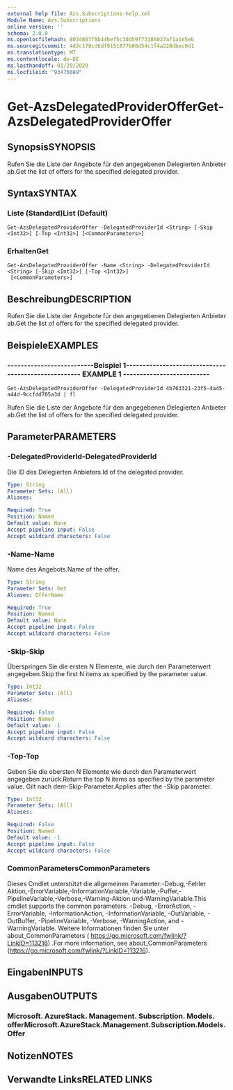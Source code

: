 ```yaml
---
external help file: Azs.Subscriptions-help.xml
Module Name: Azs.Subscriptions
online version: ''
schema: 2.0.0
ms.openlocfilehash: 8034887f8b44bef5c3dd59f73186027af1a1e5eb
ms.sourcegitcommit: 4d2c178cd6df9151877b08d54c1f4a228dbec9d1
ms.translationtype: MT
ms.contentlocale: de-DE
ms.lasthandoff: 01/29/2020
ms.locfileid: "93475089"
---
```

# <span data-ttu-id="166c0-101">Get-AzsDelegatedProviderOffer</span><span class="sxs-lookup"><span data-stu-id="166c0-101">Get-AzsDelegatedProviderOffer</span></span>

## <span data-ttu-id="166c0-102">Synopsis</span><span class="sxs-lookup"><span data-stu-id="166c0-102">SYNOPSIS</span></span>
<span data-ttu-id="166c0-103">Rufen Sie die Liste der Angebote für den angegebenen Delegierten Anbieter ab.</span><span class="sxs-lookup"><span data-stu-id="166c0-103">Get the list of offers for the specified delegated provider.</span></span>

## <span data-ttu-id="166c0-104">Syntax</span><span class="sxs-lookup"><span data-stu-id="166c0-104">SYNTAX</span></span>

### <span data-ttu-id="166c0-105">Liste (Standard)</span><span class="sxs-lookup"><span data-stu-id="166c0-105">List (Default)</span></span>
```
Get-AzsDelegatedProviderOffer -DelegatedProviderId <String> [-Skip <Int32>] [-Top <Int32>] [<CommonParameters>]
```

### <span data-ttu-id="166c0-106">Erhalten</span><span class="sxs-lookup"><span data-stu-id="166c0-106">Get</span></span>
```
Get-AzsDelegatedProviderOffer -Name <String> -DelegatedProviderId <String> [-Skip <Int32>] [-Top <Int32>]
 [<CommonParameters>]
```

## <span data-ttu-id="166c0-107">Beschreibung</span><span class="sxs-lookup"><span data-stu-id="166c0-107">DESCRIPTION</span></span>
<span data-ttu-id="166c0-108">Rufen Sie die Liste der Angebote für den angegebenen Delegierten Anbieter ab.</span><span class="sxs-lookup"><span data-stu-id="166c0-108">Get the list of offers for the specified delegated provider.</span></span>

## <span data-ttu-id="166c0-109">Beispiele</span><span class="sxs-lookup"><span data-stu-id="166c0-109">EXAMPLES</span></span>

### <span data-ttu-id="166c0-110">--------------------------Beispiel 1--------------------------</span><span class="sxs-lookup"><span data-stu-id="166c0-110">-------------------------- EXAMPLE 1 --------------------------</span></span>
```
Get-AzsDelegatedProviderOffer -DelegatedProviderId 4b763321-23f5-4a45-a44d-9ccfdd705a3d | fl
```

<span data-ttu-id="166c0-111">Rufen Sie die Liste der Angebote für den angegebenen Delegierten Anbieter ab.</span><span class="sxs-lookup"><span data-stu-id="166c0-111">Get the list of offers for the specified delegated provider.</span></span>

## <span data-ttu-id="166c0-112">Parameter</span><span class="sxs-lookup"><span data-stu-id="166c0-112">PARAMETERS</span></span>

### <span data-ttu-id="166c0-113">-DelegatedProviderId</span><span class="sxs-lookup"><span data-stu-id="166c0-113">-DelegatedProviderId</span></span>
<span data-ttu-id="166c0-114">Die ID des Delegierten Anbieters.</span><span class="sxs-lookup"><span data-stu-id="166c0-114">Id of the delegated provider.</span></span>

```yaml
Type: String
Parameter Sets: (All)
Aliases: 

Required: True
Position: Named
Default value: None
Accept pipeline input: False
Accept wildcard characters: False
```

### <span data-ttu-id="166c0-115">-Name</span><span class="sxs-lookup"><span data-stu-id="166c0-115">-Name</span></span>
<span data-ttu-id="166c0-116">Name des Angebots.</span><span class="sxs-lookup"><span data-stu-id="166c0-116">Name of the offer.</span></span>

```yaml
Type: String
Parameter Sets: Get
Aliases: OfferName

Required: True
Position: Named
Default value: None
Accept pipeline input: False
Accept wildcard characters: False
```

### <span data-ttu-id="166c0-117">-Skip</span><span class="sxs-lookup"><span data-stu-id="166c0-117">-Skip</span></span>
<span data-ttu-id="166c0-118">Überspringen Sie die ersten N Elemente, wie durch den Parameterwert angegeben.</span><span class="sxs-lookup"><span data-stu-id="166c0-118">Skip the first N items as specified by the parameter value.</span></span>

```yaml
Type: Int32
Parameter Sets: (All)
Aliases: 

Required: False
Position: Named
Default value: -1
Accept pipeline input: False
Accept wildcard characters: False
```

### <span data-ttu-id="166c0-119">-Top</span><span class="sxs-lookup"><span data-stu-id="166c0-119">-Top</span></span>
<span data-ttu-id="166c0-120">Geben Sie die obersten N Elemente wie durch den Parameterwert angegeben zurück.</span><span class="sxs-lookup"><span data-stu-id="166c0-120">Return the top N items as specified by the parameter value.</span></span>
<span data-ttu-id="166c0-121">Gilt nach dem-Skip-Parameter.</span><span class="sxs-lookup"><span data-stu-id="166c0-121">Applies after the -Skip parameter.</span></span>

```yaml
Type: Int32
Parameter Sets: (All)
Aliases: 

Required: False
Position: Named
Default value: -1
Accept pipeline input: False
Accept wildcard characters: False
```

### <span data-ttu-id="166c0-122">CommonParameters</span><span class="sxs-lookup"><span data-stu-id="166c0-122">CommonParameters</span></span>
<span data-ttu-id="166c0-123">Dieses Cmdlet unterstützt die allgemeinen Parameter:-Debug,-Fehler Aktion,-ErrorVariable,-InformationVariable,-Variable,-Puffer,-PipelineVariable,-Verbose,-Warning-Aktion und-WarningVariable.</span><span class="sxs-lookup"><span data-stu-id="166c0-123">This cmdlet supports the common parameters: -Debug, -ErrorAction, -ErrorVariable, -InformationAction, -InformationVariable, -OutVariable, -OutBuffer, -PipelineVariable, -Verbose, -WarningAction, and -WarningVariable.</span></span> <span data-ttu-id="166c0-124">Weitere Informationen finden Sie unter about_CommonParameters ( https://go.microsoft.com/fwlink/?LinkID=113216) .</span><span class="sxs-lookup"><span data-stu-id="166c0-124">For more information, see about_CommonParameters (https://go.microsoft.com/fwlink/?LinkID=113216).</span></span>

## <span data-ttu-id="166c0-125">Eingaben</span><span class="sxs-lookup"><span data-stu-id="166c0-125">INPUTS</span></span>

## <span data-ttu-id="166c0-126">Ausgaben</span><span class="sxs-lookup"><span data-stu-id="166c0-126">OUTPUTS</span></span>

### <span data-ttu-id="166c0-127">Microsoft. AzureStack. Management. Subscription. Models. offer</span><span class="sxs-lookup"><span data-stu-id="166c0-127">Microsoft.AzureStack.Management.Subscription.Models.Offer</span></span>

## <span data-ttu-id="166c0-128">Notizen</span><span class="sxs-lookup"><span data-stu-id="166c0-128">NOTES</span></span>

## <span data-ttu-id="166c0-129">Verwandte Links</span><span class="sxs-lookup"><span data-stu-id="166c0-129">RELATED LINKS</span></span>

